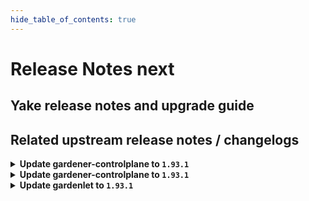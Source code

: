 ```yaml
---
hide_table_of_contents: true
---
```


# Release Notes next

## Yake release notes and upgrade guide

## Related upstream release notes / changelogs


<details>
<summary><b>Update gardener-controlplane to <code>1.93.1</code></b></summary>

# [gardener/gardener]

## 🐛 Bug Fixes

- `[USER]` A bug has has been fixed which caused unneeded `gardener-node-agent` reconciliations after each `Shoot` reconciliation even if the underlying `OperatingSystemConfig` did not contain relevant changes. by @rfranzke [#9732]

## Docker Images
- admission-controller: `europe-docker.pkg.dev/gardener-project/releases/gardener/admission-controller:v1.93.1`
- apiserver: `europe-docker.pkg.dev/gardener-project/releases/gardener/apiserver:v1.93.1`
- controller-manager: `europe-docker.pkg.dev/gardener-project/releases/gardener/controller-manager:v1.93.1`
- gardenlet: `europe-docker.pkg.dev/gardener-project/releases/gardener/gardenlet:v1.93.1`
- node-agent: `europe-docker.pkg.dev/gardener-project/releases/gardener/node-agent:v1.93.1`
- operator: `europe-docker.pkg.dev/gardener-project/releases/gardener/operator:v1.93.1`
- resource-manager: `europe-docker.pkg.dev/gardener-project/releases/gardener/resource-manager:v1.93.1`
- scheduler: `europe-docker.pkg.dev/gardener-project/releases/gardener/scheduler:v1.93.1`


</details>

<details>
<summary><b>Update gardener-controlplane to <code>1.93.1</code></b></summary>

# [gardener/gardener]

## 🐛 Bug Fixes

- `[USER]` A bug has has been fixed which caused unneeded `gardener-node-agent` reconciliations after each `Shoot` reconciliation even if the underlying `OperatingSystemConfig` did not contain relevant changes. by @rfranzke [#9732]

## Docker Images
- admission-controller: `europe-docker.pkg.dev/gardener-project/releases/gardener/admission-controller:v1.93.1`
- apiserver: `europe-docker.pkg.dev/gardener-project/releases/gardener/apiserver:v1.93.1`
- controller-manager: `europe-docker.pkg.dev/gardener-project/releases/gardener/controller-manager:v1.93.1`
- gardenlet: `europe-docker.pkg.dev/gardener-project/releases/gardener/gardenlet:v1.93.1`
- node-agent: `europe-docker.pkg.dev/gardener-project/releases/gardener/node-agent:v1.93.1`
- operator: `europe-docker.pkg.dev/gardener-project/releases/gardener/operator:v1.93.1`
- resource-manager: `europe-docker.pkg.dev/gardener-project/releases/gardener/resource-manager:v1.93.1`
- scheduler: `europe-docker.pkg.dev/gardener-project/releases/gardener/scheduler:v1.93.1`


</details>

<details>
<summary><b>Update gardenlet to <code>1.93.1</code></b></summary>

# [gardener/gardener]

## 🐛 Bug Fixes

- `[USER]` A bug has has been fixed which caused unneeded `gardener-node-agent` reconciliations after each `Shoot` reconciliation even if the underlying `OperatingSystemConfig` did not contain relevant changes. by @rfranzke [#9732]

## Docker Images
- admission-controller: `europe-docker.pkg.dev/gardener-project/releases/gardener/admission-controller:v1.93.1`
- apiserver: `europe-docker.pkg.dev/gardener-project/releases/gardener/apiserver:v1.93.1`
- controller-manager: `europe-docker.pkg.dev/gardener-project/releases/gardener/controller-manager:v1.93.1`
- gardenlet: `europe-docker.pkg.dev/gardener-project/releases/gardener/gardenlet:v1.93.1`
- node-agent: `europe-docker.pkg.dev/gardener-project/releases/gardener/node-agent:v1.93.1`
- operator: `europe-docker.pkg.dev/gardener-project/releases/gardener/operator:v1.93.1`
- resource-manager: `europe-docker.pkg.dev/gardener-project/releases/gardener/resource-manager:v1.93.1`
- scheduler: `europe-docker.pkg.dev/gardener-project/releases/gardener/scheduler:v1.93.1`


</details>
